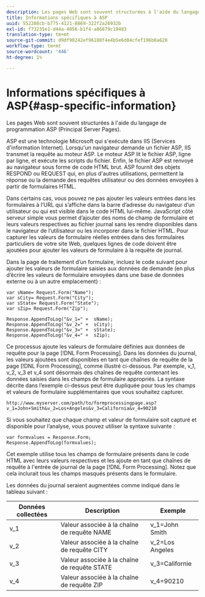 ```yaml
---
description: Les pages Web sont souvent structurées à l'aide du langage de programmation ASP (Principal Server Pages).
title: Informations spécifiques à ASP
uuid: 552288cb-b775-4121-8869-322f2a26932b
exl-id: f73235e1-d44a-4056-b1f4-a86879c19483
translation-type: tm+mt
source-git-commit: d9df90242ef96188f4e4b5e6d04cfef196b0a628
workflow-type: tm+mt
source-wordcount: '446'
ht-degree: 1%

---
```


# Informations spécifiques à ASP{#asp-specific-information}

Les pages Web sont souvent structurées à l&#39;aide du langage de programmation ASP (Principal Server Pages).

ASP est une technologie Microsoft qui s&#39;exécute dans IIS (Services d&#39;information Internet). Lorsqu&#39;un navigateur demande un fichier ASP, IIS transmet la requête au moteur ASP. Le moteur ASP lit le fichier ASP, ligne par ligne, et exécute les scripts du fichier. Enfin, le fichier ASP est renvoyé au navigateur sous forme de code HTML brut. ASP fournit des objets RESPOND ou REQUEST qui, en plus d&#39;autres utilisations, permettent la réponse ou la demande des requêtes utilisateur ou des données envoyées à partir de formulaires HTML.

Dans certains cas, vous pouvez ne pas ajouter les valeurs entrées dans les formulaires à l’URL qui s’affiche dans la barre d’adresse du navigateur d’un utilisateur ou qui est visible dans le code HTML lui-même. JavaScript côté serveur simple vous permet d’ajouter des noms de champ de formulaire et leurs valeurs respectives au fichier journal sans les rendre disponibles dans le navigateur de l’utilisateur ou les incorporer dans le fichier HTML. Pour capturer les valeurs de formulaire réelles entrées dans des formulaires particuliers de votre site Web, quelques lignes de code doivent être ajoutées pour ajouter les valeurs de formulaire à la requête de journal.

Dans la page de traitement d’un formulaire, incluez le code suivant pour ajouter les valeurs de formulaire saisies aux données de demande (en plus d’écrire les valeurs de formulaire envoyées dans une base de données externe ou à un autre emplacement) :

```
var sName= Request.Form("Name"); 
var sCity= Request.Form("City"); 
var sState= Request.Form("State"); 
var sZip= Request.Form("Zip"); 
 
Response.AppendToLog("&v_1=" +  sName); 
Response.AppendToLog("&v_2=" +  sCity); 
Response.AppendToLog("&v_3=" +  sState); 
Response.AppendToLog("&v_4=" +  sZip);
```

Ce processus ajoute les valeurs de formulaire définies aux données de requête pour la page [!DNL Form Processing]. Dans les données du journal, les valeurs ajoutées sont disponibles en tant que chaînes de requête de la page [!DNL Form Processing], comme illustré ci-dessous. Par exemple, v_1, v_2, v_3 et v_4 sont désormais des chaînes de requête contenant les données saisies dans les champs de formulaire appropriés. La syntaxe décrite dans l’exemple ci-dessus peut être dupliquée pour tous les champs et valeurs de formulaire supplémentaires que vous souhaitez capturer.

```
http://www.myserver.com/path/to/formprocessingpage.asp?v_1=John+Smith&v_2=Los+Angeles&v_3=California&v_4=90210
```

Si vous souhaitez que chaque champ et valeur de formulaire soit capturé et disponible pour l’analyse, vous pouvez utiliser la syntaxe suivante :

```
var formvalues = Response.Form; 
Response.AppendToLog(formvalues); 
```

Cet exemple utilise tous les champs de formulaire présents dans le code HTML avec leurs valeurs respectives et les ajoute en tant que chaînes de requête à l&#39;entrée de journal de la page [!DNL Form Processing]. Notez que cela inclurait tous les champs masqués présents dans le formulaire.

Les données du journal seraient augmentées comme indiqué dans le tableau suivant :

| Données collectées | Description | Exemple |
|---|---|---|
| v_1 | Valeur associée à la chaîne de requête NAME | v_1=John Smith |
| v_2 | Valeur associée à la chaîne de requête CITY | v_2=Los Angeles |
| v_3 | Valeur associée à la chaîne de requête STATE | v_3=Californie |
| v_4 | Valeur associée à la chaîne de requête ZIP | v_4=90210 |
